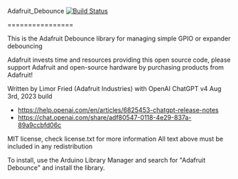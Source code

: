 Adafruit_Debounce [![Build Status](https://github.com/adafruit/Adafruit_Debounce/workflows/Arduino%20Library%20CI/badge.svg)](https://github.com/adafruit/Adafruit_Debounce/actions)

================

This is the Adafruit Debounce library for managing simple GPIO or expander debouncing

Adafruit invests time and resources providing this open source code, please support Adafruit and open-source hardware by purchasing products from Adafruit!

Written by Limor Fried (Adafruit Industries) with OpenAI ChatGPT v4 Aug 3rd, 2023 build
  * https://help.openai.com/en/articles/6825453-chatgpt-release-notes
  * https://chat.openai.com/share/adf80547-0118-4e29-837a-89a9ccbfd06c

MIT license, check license.txt for more information
All text above must be included in any redistribution

To install, use the Arduino Library Manager and search for "Adafruit Debounce" and install the library.
